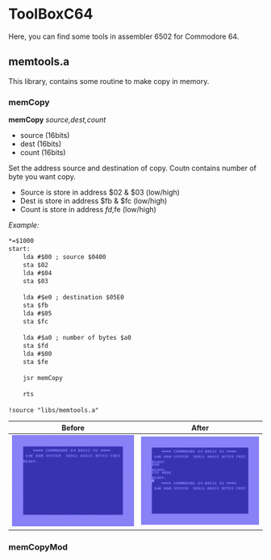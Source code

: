 # ToolBoxC64

Here, you can find some tools in assembler 6502 for Commodore 64.

## memtools.a 

This library, contains some routine to make copy in memory. 

### memCopy

**memCopy** *source,dest,count*

- source (16bits) 
- dest   (16bits)
- count  (16bits)

Set the address source and destination of copy. Coutn contains number of byte you want copy. 

- Source is store in address $02 & $03 (low/high)
- Dest is store in address $fb & $fc (low/high)
- Count is store in address $fd,$fe (low/high)

*Example:*
```
*=$1000
start:
	lda #$00 ; source $0400
	sta $02
	lda #$04
	sta $03

	lda #$e0 ; destination $05E0
	sta $fb
	lda #$05
	sta $fc 

	lda #$a0 ; number of bytes $a0
	sta $fd
	lda #$00
	sta $fe

	jsr memCopy

	rts

!source "libs/memtools.a"
```
  Before | After
------------ | -------------
![Alt Text](https://github.com/beddy70/ToolBoxC64/blob/main/memtool1.png) | ![Alt Text](https://github.com/beddy70/ToolBoxC64/blob/main/memtool2.png)

  
  
### memCopyMod



